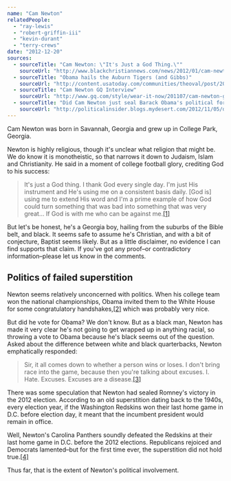 ```yaml
---
name: "Cam Newton"
relatedPeople:
  - "ray-lewis"
  - "robert-griffin-iii"
  - "kevin-durant"
  - "terry-crews"
date: "2012-12-20"
sources:
  - sourceTitle: "Cam Newton: \"It's Just a God Thing.\""
    sourceUrl: "http://www.blackchristiannews.com/news/2012/01/cam-newton-its-just-a-god-thing.html"
  - sourceTitle: "Obama hails the Auburn Tigers (and Gibbs)"
    sourceUrl: "http://content.usatoday.com/communities/theoval/post/2011/06/obama-hails-the-auburn-tigers-and-gibbs/1#.ULz-hIUZ-Bg"
  - sourceTitle: "Cam Newton GQ Interview"
    sourceUrl: "http://www.gq.com/style/wear-it-now/201107/cam-newton-gq-july-2011-interview"
  - sourceTitle: "Did Cam Newton just seal Barack Obama's political fortunes Tuesday?"
    sourceUrl: "http://politicalinsider.blogs.mydesert.com/2012/11/05/did-cam-newton-just-seal-barack-obamas-political-fortunes-tuesday/"
---
```


Cam Newton was born in Savannah, Georgia and grew up in College Park, Georgia.

Newton is highly religious, though it's unclear what religion that might be. We do know it is monotheistic, so that narrows it down to Judaism, Islam and Christianity. He said in a moment of college football glory, crediting God to his success:

>It's just a God thing. I thank God every single day. I'm just His instrument and He's using me on a consistent basis daily. [God is] using me to extend His word and I'm a prime example of how God could turn something that was bad into something that was very great… If God is with me who can be against me.<a class="source-citation" href="http://www.blackchristiannews.com/news/2012/01/cam-newton-its-just-a-god-thing.html" title="Cam Newton: &quot;It&apos;s Just a God Thing.&quot;">[1]</a>

But let's be honest, he's a Georgia boy, hailing from the suburbs of the Bible belt, and black. It seems safe to assume he's Christian, and with a bit of conjecture, Baptist seems likely. But as a little disclaimer, no evidence I can find supports that claim. If you've got any proof–or contradictory information–please let us know in the comments.


## Politics of failed superstition

Newton seems relatively unconcerned with politics. When his college team won the national championships, Obama invited them to the White House for some congratulatory handshakes,<a class="source-citation" href="http://content.usatoday.com/communities/theoval/post/2011/06/obama-hails-the-auburn-tigers-and-gibbs/1#.ULz-hIUZ-Bg" title="Obama hails the Auburn Tigers (and Gibbs)">[2]</a> which was probably very nice.

But did he vote for Obama? We don't know. But as a black man, Newton has made it very clear he's not going to get wrapped up in anything racial, so throwing a vote to Obama because he's black seems out of the question. Asked about the difference between white and black quarterbacks, Newton emphatically responded:

>Sir, it all comes down to whether a person wins or loses. I don't bring race into the game, because then you're talking about excuses. I. Hate. Excuses. Excuses are a disease.<a class="source-citation" href="http://www.gq.com/style/wear-it-now/201107/cam-newton-gq-july-2011-interview" title="Cam Newton GQ Interview">[3]</a>

There was some speculation that Newton had sealed Romney's victory in the 2012 election. According to an old superstition dating back to the 1940s, every election year, if the Washington Redskins won their last home game in D.C. before election day, it meant that the incumbent president would remain in office.

Well, Newton's Carolina Panthers soundly defeated the Redskins at their last home game in D.C. before the 2012 elections. Republicans rejoiced and Democrats lamented–but for the first time ever, the superstition did not hold true.<a class="source-citation" href="http://politicalinsider.blogs.mydesert.com/2012/11/05/did-cam-newton-just-seal-barack-obamas-political-fortunes-tuesday/" title="Did Cam Newton just seal Barack Obama&apos;s political fortunes Tuesday?">[4]</a>

Thus far, that is the extent of Newton's political involvement.